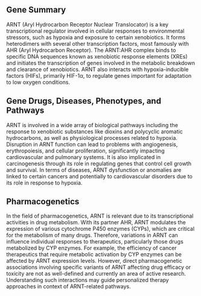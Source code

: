 ## Gene Summary
ARNT (Aryl Hydrocarbon Receptor Nuclear Translocator) is a key transcriptional regulator involved in cellular responses to environmental stressors, such as hypoxia and exposure to certain xenobiotics. It forms heterodimers with several other transcription factors, most famously with AHR (Aryl Hydrocarbon Receptor). The ARNT:AHR complex binds to specific DNA sequences known as xenobiotic response elements (XREs) and initiates the transcription of genes involved in the metabolic breakdown and clearance of xenobiotics. ARNT also interacts with hypoxia-inducible factors (HIFs), primarily HIF-1α, to regulate genes important for adaptation to low oxygen conditions.

## Gene Drugs, Diseases, Phenotypes, and Pathways
ARNT is involved in a wide array of biological pathways including the response to xenobiotic substances like dioxins and polycyclic aromatic hydrocarbons, as well as physiological processes related to hypoxia. Disruption in ARNT function can lead to problems with angiogenesis, erythropoiesis, and cellular proliferation, significantly impacting cardiovascular and pulmonary systems. It is also implicated in carcinogenesis through its role in regulating genes that control cell growth and survival. In terms of diseases, ARNT dysfunction or anomalies are linked to certain cancers and potentially to cardiovascular disorders due to its role in response to hypoxia.

## Pharmacogenetics
In the field of pharmacogenetics, ARNT is relevant due to its transcriptional activities in drug metabolism. With its partner AHR, ARNT modulates the expression of various cytochrome P450 enzymes (CYPs), which are critical for the metabolism of many drugs. Therefore, variations in ARNT can influence individual responses to therapeutics, particularly those drugs metabolized by CYP enzymes. For example, the efficiency of cancer therapeutics that require metabolic activation by CYP enzymes can be affected by ARNT expression levels. However, direct pharmacogenetic associations involving specific variants of ARNT affecting drug efficacy or toxicity are not as well-defined and currently an area of active research. Understanding such interactions may guide personalized therapy approaches in context of ARNT-related pathways.